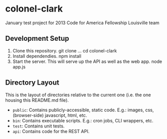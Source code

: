 colonel-clark
=============

January test project for 2013 Code for America Fellowship Louisville team

Development Setup
-----------------
1. Clone this repository.
    git clone ...
    cd colonel-clark
1. Install dependendies.
    npm install
1. Start the server. This will serve up the API as well as the web app.
    node app.js

Directory Layout
----------------
This is the layout of directories relative to the current one (i.e. the one housing this README.md file).
* `public`: Contains publicly-accessible, static code. E.g.: images, css, (browser-side) javascript, html, etc.
* `bin`: Contains executable scripts. E.g.: cron jobs, CLI wrappers, etc.
* `test`: Contains unit tests.
* `api`: Contains code for the REST API.
